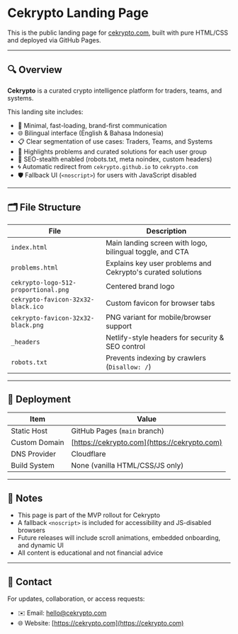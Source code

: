 # Cekrypto Landing Page

This is the public landing page for [cekrypto.com](https://cekrypto.com), built with pure HTML/CSS and deployed via GitHub Pages.

---

## 🔍 Overview

**Cekrypto** is a curated crypto intelligence platform for traders, teams, and systems.

This landing site includes:

- 🎯 Minimal, fast-loading, brand-first communication
- 🌐 Bilingual interface (English & Bahasa Indonesia)
- 📋 Clear segmentation of use cases: Traders, Teams, and Systems
- 🧠 Highlights problems and curated solutions for each user group
- 🚫 SEO-stealth enabled (robots.txt, meta noindex, custom headers)
- 🌀 Automatic redirect from `cekrypto.github.io` to `cekrypto.com`
- 🛡️ Fallback UI (`<noscript>`) for users with JavaScript disabled

---

## 🗂️ File Structure

| File                        | Description                                                   |
|-----------------------------|---------------------------------------------------------------|
| `index.html`                | Main landing screen with logo, bilingual toggle, and CTA      |
| `problems.html`             | Explains key user problems and Cekrypto's curated solutions   |
| `cekrypto-logo-512-proportional.png`         | Centered brand logo                                           |
| `cekrypto-favicon-32x32-black.ico`      | Custom favicon for browser tabs                               |
| `cekrypto-favicon-32x32-black.png`| PNG variant for mobile/browser support                        |
| `_headers`                  | Netlify-style headers for security & SEO control              |
| `robots.txt`                | Prevents indexing by crawlers (`Disallow: /`)                 |

---

## 🚀 Deployment

| Item               | Value                                    |
|--------------------|-------------------------------------------|
| Static Host        | GitHub Pages (`main` branch)              |
| Custom Domain      | [https://cekrypto.com](https://cekrypto.com) |
| DNS Provider       | Cloudflare                                |
| Build System       | None (vanilla HTML/CSS/JS only)           |

---

## 📌 Notes

- This page is part of the MVP rollout for Cekrypto
- A fallback `<noscript>` is included for accessibility and JS-disabled browsers
- Future releases will include scroll animations, embedded onboarding, and dynamic UI
- All content is educational and not financial advice

---

## 📧 Contact

For updates, collaboration, or access requests:

- ✉️ Email: [hello@cekrypto.com](mailto:hello@cekrypto.com)
- 🌐 Website: [https://cekrypto.com](https://cekrypto.com)
